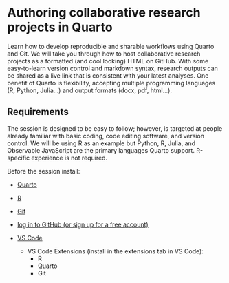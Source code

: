 # Authoring collaborative research projects in Quarto

Learn how to develop reproducible and sharable workflows using Quarto and Git. We will take you through how to host collaborative research projects as a formatted (and cool looking) HTML on GitHub. With some easy-to-learn version control and markdown syntax, research outputs can be shared as a live link that is consistent with your latest analyses. One benefit of Quarto is flexibility, accepting multiple programming languages (R, Python, Julia...) and output formats (docx, pdf, html...).

## Requirements

The session is designed to be easy to follow; however, is targeted at people already familiar with basic coding, code editing software, and version control. We will be using R as an example but Python, R, Julia, and Observable JavaScript are the primary languages Quarto support. R-specific experience is not required.

Before the session install:

- [Quarto](https://quarto.org/docs/get-started/)

- [R](https://www.r-project.org/)

- [Git](https://git-scm.com/book/en/v2/Getting-Started-Installing-Git)

- [log in to GitHub (or sign up for a free account)](https://github.com/)

- [VS Code](https://code.visualstudio.com/download)

  - VS Code Extensions (install in the extensions tab in VS Code):
    - R
    - Quarto
    - Git
